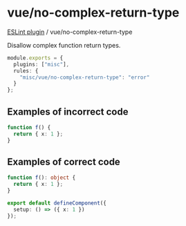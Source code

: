 # vue/no-complex-return-type

[ESLint plugin](https://iliubinskii.github.io/eslint-plugin-misc/) / vue/no-complex-return-type

Disallow complex function return types.

```ts
module.exports = {
  plugins: ["misc"],
  rules: {
    "misc/vue/no-complex-return-type": "error"
  }
};
```

## Examples of incorrect code

```ts
function f() {
  return { x: 1 };
}
```

## Examples of correct code

```ts
function f(): object {
  return { x: 1 };
}

export default defineComponent({
  setup: () => ({ x: 1 })
});
```
